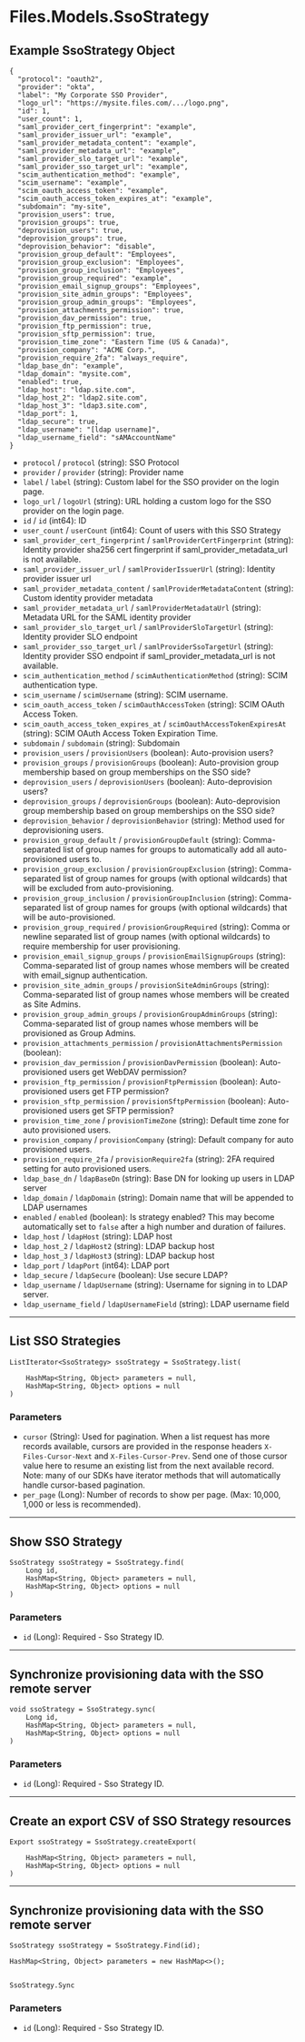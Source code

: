 # Files.Models.SsoStrategy

## Example SsoStrategy Object

```
{
  "protocol": "oauth2",
  "provider": "okta",
  "label": "My Corporate SSO Provider",
  "logo_url": "https://mysite.files.com/.../logo.png",
  "id": 1,
  "user_count": 1,
  "saml_provider_cert_fingerprint": "example",
  "saml_provider_issuer_url": "example",
  "saml_provider_metadata_content": "example",
  "saml_provider_metadata_url": "example",
  "saml_provider_slo_target_url": "example",
  "saml_provider_sso_target_url": "example",
  "scim_authentication_method": "example",
  "scim_username": "example",
  "scim_oauth_access_token": "example",
  "scim_oauth_access_token_expires_at": "example",
  "subdomain": "my-site",
  "provision_users": true,
  "provision_groups": true,
  "deprovision_users": true,
  "deprovision_groups": true,
  "deprovision_behavior": "disable",
  "provision_group_default": "Employees",
  "provision_group_exclusion": "Employees",
  "provision_group_inclusion": "Employees",
  "provision_group_required": "example",
  "provision_email_signup_groups": "Employees",
  "provision_site_admin_groups": "Employees",
  "provision_group_admin_groups": "Employees",
  "provision_attachments_permission": true,
  "provision_dav_permission": true,
  "provision_ftp_permission": true,
  "provision_sftp_permission": true,
  "provision_time_zone": "Eastern Time (US & Canada)",
  "provision_company": "ACME Corp.",
  "provision_require_2fa": "always_require",
  "ldap_base_dn": "example",
  "ldap_domain": "mysite.com",
  "enabled": true,
  "ldap_host": "ldap.site.com",
  "ldap_host_2": "ldap2.site.com",
  "ldap_host_3": "ldap3.site.com",
  "ldap_port": 1,
  "ldap_secure": true,
  "ldap_username": "[ldap username]",
  "ldap_username_field": "sAMAccountName"
}
```

* `protocol` / `protocol`  (string): SSO Protocol
* `provider` / `provider`  (string): Provider name
* `label` / `label`  (string): Custom label for the SSO provider on the login page.
* `logo_url` / `logoUrl`  (string): URL holding a custom logo for the SSO provider on the login page.
* `id` / `id`  (int64): ID
* `user_count` / `userCount`  (int64): Count of users with this SSO Strategy
* `saml_provider_cert_fingerprint` / `samlProviderCertFingerprint`  (string): Identity provider sha256 cert fingerprint if saml_provider_metadata_url is not available.
* `saml_provider_issuer_url` / `samlProviderIssuerUrl`  (string): Identity provider issuer url
* `saml_provider_metadata_content` / `samlProviderMetadataContent`  (string): Custom identity provider metadata
* `saml_provider_metadata_url` / `samlProviderMetadataUrl`  (string): Metadata URL for the SAML identity provider
* `saml_provider_slo_target_url` / `samlProviderSloTargetUrl`  (string): Identity provider SLO endpoint
* `saml_provider_sso_target_url` / `samlProviderSsoTargetUrl`  (string): Identity provider SSO endpoint if saml_provider_metadata_url is not available.
* `scim_authentication_method` / `scimAuthenticationMethod`  (string): SCIM authentication type.
* `scim_username` / `scimUsername`  (string): SCIM username.
* `scim_oauth_access_token` / `scimOauthAccessToken`  (string): SCIM OAuth Access Token.
* `scim_oauth_access_token_expires_at` / `scimOauthAccessTokenExpiresAt`  (string): SCIM OAuth Access Token Expiration Time.
* `subdomain` / `subdomain`  (string): Subdomain
* `provision_users` / `provisionUsers`  (boolean): Auto-provision users?
* `provision_groups` / `provisionGroups`  (boolean): Auto-provision group membership based on group memberships on the SSO side?
* `deprovision_users` / `deprovisionUsers`  (boolean): Auto-deprovision users?
* `deprovision_groups` / `deprovisionGroups`  (boolean): Auto-deprovision group membership based on group memberships on the SSO side?
* `deprovision_behavior` / `deprovisionBehavior`  (string): Method used for deprovisioning users.
* `provision_group_default` / `provisionGroupDefault`  (string): Comma-separated list of group names for groups to automatically add all auto-provisioned users to.
* `provision_group_exclusion` / `provisionGroupExclusion`  (string): Comma-separated list of group names for groups (with optional wildcards) that will be excluded from auto-provisioning.
* `provision_group_inclusion` / `provisionGroupInclusion`  (string): Comma-separated list of group names for groups (with optional wildcards) that will be auto-provisioned.
* `provision_group_required` / `provisionGroupRequired`  (string): Comma or newline separated list of group names (with optional wildcards) to require membership for user provisioning.
* `provision_email_signup_groups` / `provisionEmailSignupGroups`  (string): Comma-separated list of group names whose members will be created with email_signup authentication.
* `provision_site_admin_groups` / `provisionSiteAdminGroups`  (string): Comma-separated list of group names whose members will be created as Site Admins.
* `provision_group_admin_groups` / `provisionGroupAdminGroups`  (string): Comma-separated list of group names whose members will be provisioned as Group Admins.
* `provision_attachments_permission` / `provisionAttachmentsPermission`  (boolean): 
* `provision_dav_permission` / `provisionDavPermission`  (boolean): Auto-provisioned users get WebDAV permission?
* `provision_ftp_permission` / `provisionFtpPermission`  (boolean): Auto-provisioned users get FTP permission?
* `provision_sftp_permission` / `provisionSftpPermission`  (boolean): Auto-provisioned users get SFTP permission?
* `provision_time_zone` / `provisionTimeZone`  (string): Default time zone for auto provisioned users.
* `provision_company` / `provisionCompany`  (string): Default company for auto provisioned users.
* `provision_require_2fa` / `provisionRequire2fa`  (string): 2FA required setting for auto provisioned users.
* `ldap_base_dn` / `ldapBaseDn`  (string): Base DN for looking up users in LDAP server
* `ldap_domain` / `ldapDomain`  (string): Domain name that will be appended to LDAP usernames
* `enabled` / `enabled`  (boolean): Is strategy enabled?  This may become automatically set to `false` after a high number and duration of failures.
* `ldap_host` / `ldapHost`  (string): LDAP host
* `ldap_host_2` / `ldapHost2`  (string): LDAP backup host
* `ldap_host_3` / `ldapHost3`  (string): LDAP backup host
* `ldap_port` / `ldapPort`  (int64): LDAP port
* `ldap_secure` / `ldapSecure`  (boolean): Use secure LDAP?
* `ldap_username` / `ldapUsername`  (string): Username for signing in to LDAP server.
* `ldap_username_field` / `ldapUsernameField`  (string): LDAP username field


---

## List SSO Strategies

```
ListIterator<SsoStrategy> ssoStrategy = SsoStrategy.list(
    
    HashMap<String, Object> parameters = null,
    HashMap<String, Object> options = null
)
```

### Parameters

* `cursor` (String): Used for pagination.  When a list request has more records available, cursors are provided in the response headers `X-Files-Cursor-Next` and `X-Files-Cursor-Prev`.  Send one of those cursor value here to resume an existing list from the next available record.  Note: many of our SDKs have iterator methods that will automatically handle cursor-based pagination.
* `per_page` (Long): Number of records to show per page.  (Max: 10,000, 1,000 or less is recommended).


---

## Show SSO Strategy

```
SsoStrategy ssoStrategy = SsoStrategy.find(
    Long id, 
    HashMap<String, Object> parameters = null,
    HashMap<String, Object> options = null
)
```

### Parameters

* `id` (Long): Required - Sso Strategy ID.


---

## Synchronize provisioning data with the SSO remote server

```
void ssoStrategy = SsoStrategy.sync(
    Long id, 
    HashMap<String, Object> parameters = null,
    HashMap<String, Object> options = null
)
```

### Parameters

* `id` (Long): Required - Sso Strategy ID.


---

## Create an export CSV of SSO Strategy resources

```
Export ssoStrategy = SsoStrategy.createExport(
    
    HashMap<String, Object> parameters = null,
    HashMap<String, Object> options = null
)
```


---

## Synchronize provisioning data with the SSO remote server

```
SsoStrategy ssoStrategy = SsoStrategy.Find(id);

HashMap<String, Object> parameters = new HashMap<>();


SsoStrategy.Sync
```

### Parameters

* `id` (Long): Required - Sso Strategy ID.
